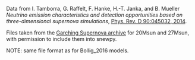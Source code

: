 Data from I. Tamborra, G. Raffelt, F. Hanke, H.-T. Janka, and B. Mueller *Neutrino emission characteristics and detection opportunities based on three-dimensional supernova simulations*, [Phys. Rev. D 90:045032, 2014](https://arxiv.org/abs/1406.0006).

Files taken from the [Garching Supernova archive](http://wwwmpa.mpa-garching.mpg.de/ccsnarchive/data/Tamborra2014/) for 20Msun and 27Msun, with permission to include them into snewpy.

NOTE: same file format as for Bollig_2016 models.
